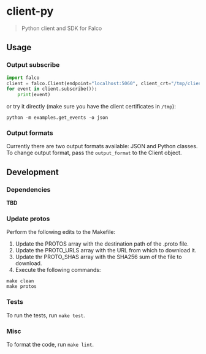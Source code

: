 # client-py

> Python client and SDK for Falco

## Usage

### Output subscribe

```python
import falco
client = falco.Client(endpoint="localhost:5060", client_crt="/tmp/client.crt", client_key="/tmp/client.key", ca_root="/tmp/ca.crt")
for event in client.subscribe()):
    print(event)
```

or try it directly (make sure you have the client certificates in `/tmp`):

```
python -m examples.get_events -o json
```

### Output formats

Currently there are two output formats available: JSON and Python classes.
To change output format, pass the `output_format` to the Client object.

## Development

### Dependencies

**TBD**

### Update protos

Perform the following edits to the Makefile:

1. Update the PROTOS array with the destination path of the .proto file.
2. Update the PROTO_URLS array with the URL from which to download it.
3. Update thr PROTO_SHAS array with the SHA256 sum of the file to download.
4. Execute the following commands:

```console
make clean
make protos
```

### Tests

To run the tests, run `make test`.

### Misc

To format the code, run `make lint`.

